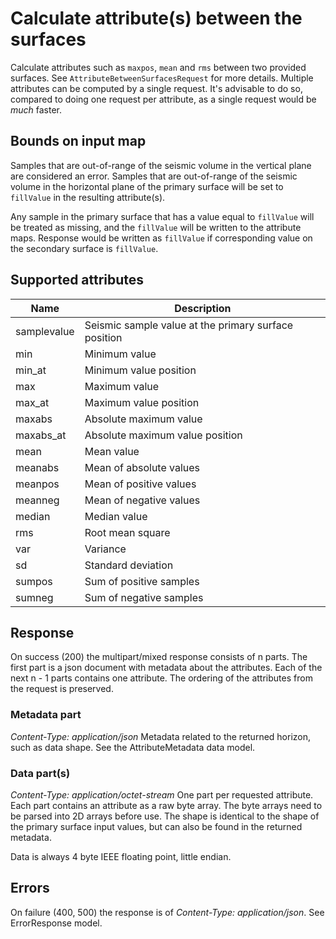 # Calculate attribute(s) between the surfaces

Calculate attributes such as `maxpos`, `mean` and `rms` between two provided
surfaces. See `AttributeBetweenSurfacesRequest` for more details. Multiple
attributes can be computed by a single request. It's advisable to do so,
compared to doing one request per attribute, as a single request would be *much*
faster.

## Bounds on input map

Samples that are out-of-range of the seismic volume in the vertical plane are
considered an error. Samples that are out-of-range of the seismic volume in the
horizontal plane of the primary surface will be set to `fillValue` in the
resulting attribute(s).

Any sample in the primary surface that has a value equal to `fillValue` will be
treated as missing, and the `fillValue` will be written to the attribute maps.
Response would be written as `fillValue` if corresponding value on the secondary
surface is `fillValue`.

## Supported attributes

Name        | Description
------------|------------
samplevalue | Seismic sample value at the primary surface position
min         | Minimum value
min_at      | Minimum value position
max         | Maximum value
max_at      | Maximum value position
maxabs      | Absolute maximum value
maxabs_at   | Absolute maximum value position
mean        | Mean value
meanabs     | Mean of absolute values
meanpos     | Mean of positive values
meanneg     | Mean of negative values
median      | Median value
rms         | Root mean square
var         | Variance
sd          | Standard deviation
sumpos      | Sum of positive samples
sumneg      | Sum of negative samples

## Response
On success (200) the multipart/mixed response consists of n parts. The first
part is a json document with metadata about the attributes. Each of the next n -
1 parts contains one attribute. The ordering of the attributes from the request
is preserved.

### Metadata part
*Content-Type: application/json*
Metadata related to the returned horizon, such as data shape. See the
AttributeMetadata data model.

### Data part(s)
*Content-Type: application/octet-stream*
One part per requested attribute. Each part contains an attribute as a raw byte
array. The byte arrays need to be parsed into 2D arrays before use. The shape is
identical to the shape of the primary surface input values, but can also be
found in the returned metadata.

Data is always 4 byte IEEE floating point, little endian.

## Errors
On failure (400, 500) the response is of *Content-Type: application/json*. See
ErrorResponse model.
